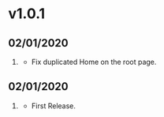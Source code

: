 # v1.0.1
##  02/01/2020

1. [](#fix)
    * Fix duplicated Home on the root page.

##  02/01/2020

1. [](#new)
    * First Release.
